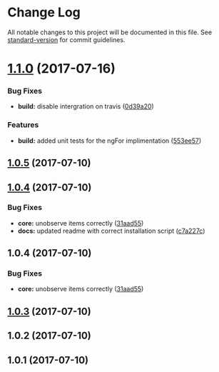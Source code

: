 # Change Log

All notable changes to this project will be documented in this file. See [standard-version](https://github.com/conventional-changelog/standard-version) for commit guidelines.

<a name="1.1.0"></a>
# [1.1.0](https://github.com/Toxicable/toxic-infinite-scoller/compare/v1.0.5...v1.1.0) (2017-07-16)


### Bug Fixes

* **build:** disable intergration on travis ([0d39a20](https://github.com/Toxicable/toxic-infinite-scoller/commit/0d39a20))


### Features

* **build:** added unit tests for the ngFor implimentation ([553ee57](https://github.com/Toxicable/toxic-infinite-scoller/commit/553ee57))



<a name="1.0.5"></a>
## [1.0.5](https://github.com/Toxicable/toxic-infinite-scoller/compare/v1.0.4...v1.0.5) (2017-07-10)



<a name="1.0.4"></a>
## [1.0.4](https://github.com/Toxicable/toxic-infinite-scoller/compare/v1.0.3...v1.0.4) (2017-07-10)


### Bug Fixes

* **core:** unobserve items correctly ([31aad55](https://github.com/Toxicable/toxic-infinite-scoller/commit/31aad55))
* **docs:** updated readme with correct installation script ([c7a227c](https://github.com/Toxicable/toxic-infinite-scoller/commit/c7a227c))



<a name="1.0.4"></a>
## 1.0.4 (2017-07-10)


### Bug Fixes

* **core:** unobserve items correctly ([31aad55](https://github.com/Toxicable/toxic-infinite-scoller/commit/31aad55))



<a name="1.0.3"></a>
## [1.0.3](https://github.com/Toxicable/toxic-infinite-scoller/compare/v1.0.2...v1.0.3) (2017-07-10)



<a name="1.0.2"></a>
## 1.0.2 (2017-07-10)



<a name="1.0.1"></a>
## 1.0.1 (2017-07-10)
